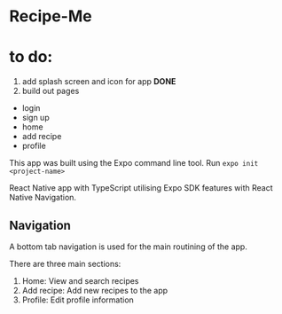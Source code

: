 # Recipe-Me

# to do:

1. add splash screen and icon for app **DONE**
2. build out pages
  - login
  - sign up
  - home
  - add recipe
  - profile

This app was built using the Expo command line tool. Run `expo init <project-name>`

React Native app with TypeScript utilising Expo SDK features with React Native Navigation.

## Navigation

A bottom tab navigation is used for the main routining of the app.

There are three main sections:

1. Home: View and search recipes
2. Add recipe: Add new recipes to the app
3. Profile: Edit profile information